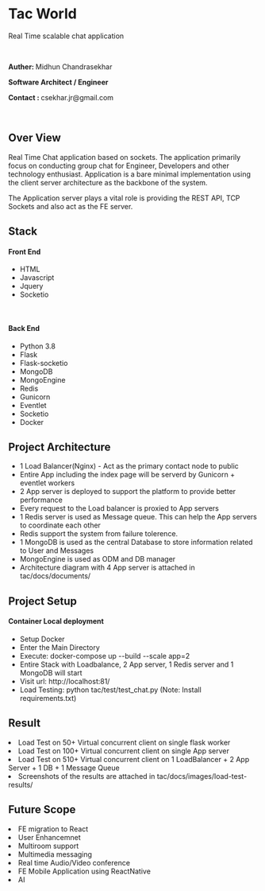 <h1>Tac World</h1>
<p>Real Time scalable chat application</p>
<br>
<p><b>Auther: </b> Midhun Chandrasekhar</p>
<p><b>Software Architect / Engineer</b></p>
<p><b>Contact : </b>csekhar.jr@gmail.com</p>
<br>
<h2>Over View</h2>
<p>
Real Time Chat application based on sockets. The application primarily focus
on conducting group chat for Engineer, Developers and other technology enthusiast.
Application is a bare minimal implementation using the client server architecture 
as the backbone of the system.
</p>
<p>
The Application server plays a vital role is providing the REST API, TCP Sockets 
and also act as the FE server.
</p>

<h2>Stack</h2>
<h4>Front End</h4>
<ul>
<li>HTML</li>
<li>Javascript</li>
<li>Jquery</li>
<li>Socketio</li>
</ul>
<br>
<h4>Back End</h4>
<ul>
<li>Python 3.8</li>
<li>Flask</li>
<li>Flask-socketio</li>
<li>MongoDB</li>
<li>MongoEngine</li>
<li>Redis</li>
<li>Gunicorn</li>
<li>Eventlet</li>
<li>Socketio</li>
<li>Docker</li>
</ul>

<h2>Project Architecture</h2>
<ul>
<li>1 Load Balancer(Nginx) - Act as the primary contact node to public</li>
<li>Entire App including the index page will be serverd by Gunicorn + eventlet workers</li>
<li>2 App server is deployed to support the platform to provide better performance</li>
<li>Every request to the Load balancer is proxied to App servers</li>
<li>1 Redis server is used as Message queue. This can help the App servers to coordinate each other</li>
<li>Redis support the system from failure tolerence.</li>
<li>1 MongoDB is used as the central Database to store information related to User and Messages</li>
<li>MongoEngine is used as ODM and DB manager</li>
<li>Architecture diagram with 4 App server is attached in tac/docs/documents/</li>
</ul>

<h2>Project Setup</h2>
<h4>Container Local deployment</h4>
<ul>
<li>Setup Docker</li>
<li>Enter the Main Directory</li>
<li>Execute: docker-compose up --build --scale app=2</li>
<li>Entire Stack with Loadbalance, 2 App server, 1 Redis server and 1 MongoDB will start</li>
<li>Visit url: http://localhost:81/</li>
<li>Load Testing: python tac/test/test_chat.py (Note: Install requirements.txt)</li>
</ul>

<h2>Result</h2>
<li>Load Test on 50+ Virtual concurrent client on single flask worker</li>
<li>Load Test on 100+ Virtual concurrent client on single App server</li>
<li>Load Test on 510+ Virtual concurrent client on 1 LoadBalancer + 2 App Server + 1 DB + 1 Message Queue</li>
<li>Screenshots of the results are attached in tac/docs/images/load-test-results/</li>
</ul>

<h2>Future Scope</h2>
<li>FE migration to React</li>
<li>User Enhancemnet</li>
<li>Multiroom support</li>
<li>Multimedia messaging</li>
<li>Real time Audio/Video conference</li>
<li>FE Mobile Application using ReactNative</li>
<li>AI</li>
</ul>